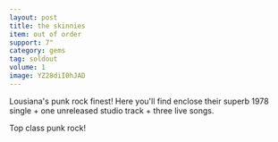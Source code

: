 ```yaml
---
layout: post
title: the skinnies
item: out of order
support: 7"
category: gems
tag: soldout
volume: 1
image: YZ28diI0hJAD
---
```


Lousiana's punk rock finest! Here you'll find enclose their superb 1978 single + one unreleased studio track + three live songs.

Top class punk rock!
